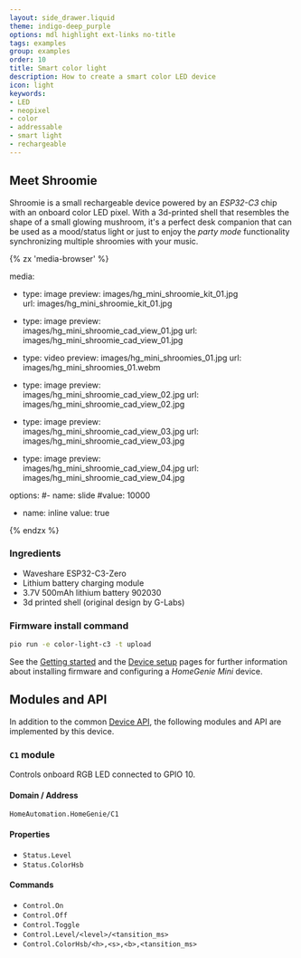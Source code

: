 ```yaml
---
layout: side_drawer.liquid
theme: indigo-deep_purple
options: mdl highlight ext-links no-title
tags: examples
group: examples
order: 10
title: Smart color light
description: How to create a smart color LED device
icon: light
keywords:
- LED
- neopixel
- color
- addressable
- smart light
- rechargeable
---
```


## Meet Shroomie

Shroomie is a small rechargeable device powered by an *ESP32-C3* chip with an onboard color LED pixel.
With a 3d-printed shell that resembles the shape of a small glowing mushroom, it's a perfect desk companion
that can be used as a mood/status light or just to enjoy the *party mode* functionality synchronizing
multiple shroomies with your music.


<div layout="row center-center">
<div style="min-width: 360px;max-width: 420px;width: 100%;"><div class="media-container" style="height: auto; aspect-ratio: 15/12">
{% zx 'media-browser' %}

media:

- type: image
  preview: images/hg_mini_shroomie_kit_01.jpg
  url: images/hg_mini_shroomie_kit_01.jpg

- type: image
  preview: images/hg_mini_shroomie_cad_view_01.jpg
  url: images/hg_mini_shroomie_cad_view_01.jpg

- type: video
  preview: images/hg_mini_shroomies_01.jpg
  url: images/hg_mini_shroomies_01.webm

- type: image
  preview: images/hg_mini_shroomie_cad_view_02.jpg
  url: images/hg_mini_shroomie_cad_view_02.jpg

- type: image
  preview: images/hg_mini_shroomie_cad_view_03.jpg
  url: images/hg_mini_shroomie_cad_view_03.jpg

- type: image
  preview: images/hg_mini_shroomie_cad_view_04.jpg
  url: images/hg_mini_shroomie_cad_view_04.jpg

options:
#- name: slide
#value: 10000
- name: inline
  value: true

{% endzx %}
</div></div></div>



### Ingredients

- Waveshare ESP32-C3-Zero
- Lithium battery charging module
- 3.7V 500mAh lithium battery 902030
- 3d printed shell (original design by G-Labs)



### Firmware install command

```bash
pio run -e color-light-c3 -t upload
```

See the [Getting started](../../getting-started) and the [Device setup](../../device-setup) pages
for further information about installing firmware and configuring a *HomeGenie Mini* device.

<a name="api"></a>
## Modules and API

In addition to the common [Device API](../../programming/api), the following modules and API are implemented by
this device.

### `C1` module

Controls onboard RGB LED connected to GPIO 10.

#### Domain / Address

`HomeAutomation.HomeGenie/C1`

#### Properties

- `Status.Level`  
- `Status.ColorHsb`

#### Commands

- `Control.On`
- `Control.Off`
- `Control.Toggle`
- `Control.Level/<level>/<tansition_ms>`
- `Control.ColorHsb/<h>,<s>,<b>,<tansition_ms>`
